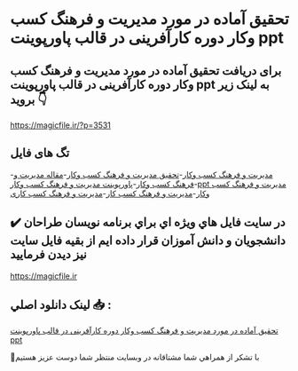 # تحقیق آماده در مورد مدیریت و فرهنگ کسب وکار دوره کارآفرینی در قالب پاورپوینت ppt

## برای دریافت تحقیق آماده در مورد مدیریت و فرهنگ کسب وکار دوره کارآفرینی در قالب پاورپوینت ppt به لینک زیر بروید 👇

https://magicfile.ir/?p=3531

## تگ های فایل

-[مدیریت و فرهنگ کسب وکار](https://magicfile.ir/product/%d8%aa%d8%ad%d9%82%db%8c%d9%82-%d9%85%d8%af%db%8c%d8%b1%db%8c%d8%aa-%d9%88-%d9%81%d8%b1%d9%87%d9%86%da%af-%da%a9%d8%b3%d8%a8-%d9%88%da%a9%d8%a7%d8%b1-%d8%af%d9%88%d8%b1%d9%87-%da%a9%d8%a7%d8%b1%d8%a2%d9%81%d8%b1%db%8c%d9%86%db%8c-%d9%be%d8%a7%d9%88%d8%b1%d9%be%d9%88%db%8c%d9%86%d8%aa/)-[تحقیق مدیریت و فرهنگ کسب وکار](https://magicfile.ir/product/%d8%aa%d8%ad%d9%82%db%8c%d9%82-%d9%85%d8%af%db%8c%d8%b1%db%8c%d8%aa-%d9%88-%d9%81%d8%b1%d9%87%d9%86%da%af-%da%a9%d8%b3%d8%a8-%d9%88%da%a9%d8%a7%d8%b1-%d8%af%d9%88%d8%b1%d9%87-%da%a9%d8%a7%d8%b1%d8%a2%d9%81%d8%b1%db%8c%d9%86%db%8c-%d9%be%d8%a7%d9%88%d8%b1%d9%be%d9%88%db%8c%d9%86%d8%aa/)-[مقاله مدیریت و فرهنگ کسب وکار](https://magicfile.ir/product/%d8%aa%d8%ad%d9%82%db%8c%d9%82-%d9%85%d8%af%db%8c%d8%b1%db%8c%d8%aa-%d9%88-%d9%81%d8%b1%d9%87%d9%86%da%af-%da%a9%d8%b3%d8%a8-%d9%88%da%a9%d8%a7%d8%b1-%d8%af%d9%88%d8%b1%d9%87-%da%a9%d8%a7%d8%b1%d8%a2%d9%81%d8%b1%db%8c%d9%86%db%8c-%d9%be%d8%a7%d9%88%d8%b1%d9%be%d9%88%db%8c%d9%86%d8%aa/)-[پاورپوینت مدیریت و فرهنگ کسب وکار](https://magicfile.ir/product/%d8%aa%d8%ad%d9%82%db%8c%d9%82-%d9%85%d8%af%db%8c%d8%b1%db%8c%d8%aa-%d9%88-%d9%81%d8%b1%d9%87%d9%86%da%af-%da%a9%d8%b3%d8%a8-%d9%88%da%a9%d8%a7%d8%b1-%d8%af%d9%88%d8%b1%d9%87-%da%a9%d8%a7%d8%b1%d8%a2%d9%81%d8%b1%db%8c%d9%86%db%8c-%d9%be%d8%a7%d9%88%d8%b1%d9%be%d9%88%db%8c%d9%86%d8%aa/)-[ppt مدیریت و فرهنگ کسب وکار](https://magicfile.ir/product/%d8%aa%d8%ad%d9%82%db%8c%d9%82-%d9%85%d8%af%db%8c%d8%b1%db%8c%d8%aa-%d9%88-%d9%81%d8%b1%d9%87%d9%86%da%af-%da%a9%d8%b3%d8%a8-%d9%88%da%a9%d8%a7%d8%b1-%d8%af%d9%88%d8%b1%d9%87-%da%a9%d8%a7%d8%b1%d8%a2%d9%81%d8%b1%db%8c%d9%86%db%8c-%d9%be%d8%a7%d9%88%d8%b1%d9%be%d9%88%db%8c%d9%86%d8%aa/)-[مدیریت و فرهنگ کسب کار](https://magicfile.ir/product/%d8%aa%d8%ad%d9%82%db%8c%d9%82-%d9%85%d8%af%db%8c%d8%b1%db%8c%d8%aa-%d9%88-%d9%81%d8%b1%d9%87%d9%86%da%af-%da%a9%d8%b3%d8%a8-%d9%88%da%a9%d8%a7%d8%b1-%d8%af%d9%88%d8%b1%d9%87-%da%a9%d8%a7%d8%b1%d8%a2%d9%81%d8%b1%db%8c%d9%86%db%8c-%d9%be%d8%a7%d9%88%d8%b1%d9%be%d9%88%db%8c%d9%86%d8%aa/)-[مدیریت و فرهنگ کسب کاری](https://magicfile.ir/product/%d8%aa%d8%ad%d9%82%db%8c%d9%82-%d9%85%d8%af%db%8c%d8%b1%db%8c%d8%aa-%d9%88-%d9%81%d8%b1%d9%87%d9%86%da%af-%da%a9%d8%b3%d8%a8-%d9%88%da%a9%d8%a7%d8%b1-%d8%af%d9%88%d8%b1%d9%87-%da%a9%d8%a7%d8%b1%d8%a2%d9%81%d8%b1%db%8c%d9%86%db%8c-%d9%be%d8%a7%d9%88%d8%b1%d9%be%d9%88%db%8c%d9%86%d8%aa/)

## ✔️ در سايت فايل هاي ويژه اي براي برنامه نويسان طراحان دانشجويان و دانش آموزان قرار داده ايم از بقيه فايل سايت نيز ديدن فرماييد

https://magicfile.ir


## لينک دانلود اصلي 📥 :

[تحقیق آماده در مورد مدیریت و فرهنگ کسب وکار دوره کارآفرینی در قالب پاورپوینت ppt](https://magicfile.ir/product/%d8%aa%d8%ad%d9%82%db%8c%d9%82-%d9%85%d8%af%db%8c%d8%b1%db%8c%d8%aa-%d9%88-%d9%81%d8%b1%d9%87%d9%86%da%af-%da%a9%d8%b3%d8%a8-%d9%88%da%a9%d8%a7%d8%b1-%d8%af%d9%88%d8%b1%d9%87-%da%a9%d8%a7%d8%b1%d8%a2%d9%81%d8%b1%db%8c%d9%86%db%8c-%d9%be%d8%a7%d9%88%d8%b1%d9%be%d9%88%db%8c%d9%86%d8%aa/) 


🙏با تشکر از همراهي شما مشتاقانه در وبسایت منتظر شما دوست عزیز هستیم


